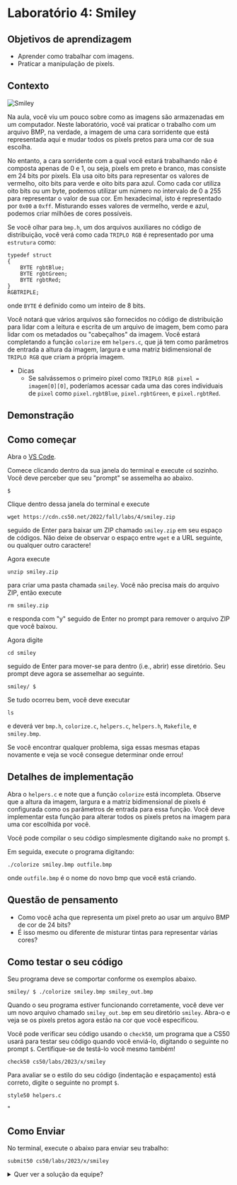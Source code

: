 Laboratório 4: Smiley
=============

Objetivos de aprendizagem
--------------

* Aprender como trabalhar com imagens.
* Praticar a manipulação de pixels.

Contexto
----------

![Smiley](https://cs50.harvard.edu/x/2023/labs/4/smiley/smiley_spec_image.png)

Na aula, você viu um pouco sobre como as imagens são armazenadas em um computador. Neste laboratório, você vai praticar o trabalho com um arquivo BMP, na verdade, a imagem de uma cara sorridente que está representada aqui e mudar todos os pixels pretos para uma cor de sua escolha.

No entanto, a cara sorridente com a qual você estará trabalhando não é composta apenas de 0 e 1, ou seja, pixels em preto e branco, mas consiste em 24 bits por pixels. Ela usa oito bits para representar os valores de vermelho, oito bits para verde e oito bits para azul. Como cada cor utiliza oito bits ou um byte, podemos utilizar um número no intervalo de 0 a 255 para representar o valor de sua cor. Em hexadecimal, isto é representado por `0x00` a `0xff`. Misturando esses valores de vermelho, verde e azul, podemos criar milhões de cores possíveis.

Se você olhar para `bmp.h`, um dos arquivos auxiliares no código de distribuição, você verá como cada `TRIPLO RGB` é representado por uma `estrutura` como:

    typedef struct
    {
        BYTE rgbtBlue;
        BYTE rgbtGreen;
        BYTE rgbtRed;
    }
    RGBTRIPLE;
    

onde `BYTE` é definido como um inteiro de 8 bits.

Você notará que vários arquivos são fornecidos no código de distribuição para lidar com a leitura e escrita de um arquivo de imagem, bem como para lidar com os metadados ou "cabeçalhos" da imagem. Você estará completando a função `colorize` em `helpers.c`, que já tem como parâmetros de entrada a altura da imagem, largura e uma matriz bidimensional de `TRIPLO RGB` que criam a própria imagem.

* Dicas
    * Se salvássemos o primeiro pixel como `TRIPLO RGB pixel = imagem[0][0]`, poderíamos acessar cada uma das cores individuais de `pixel` como `pixel.rgbtBlue`, `pixel.rgbtGreen`, e `pixel.rgbtRed`.

Demonstração
----

Como começar
---------------

Abra o [VS Code](https://code.cs50.io/).

Comece clicando dentro da sua janela do terminal e execute `cd` sozinho. Você deve perceber que seu "prompt" se assemelha ao abaixo.

    $
    

Clique dentro dessa janela do terminal e execute

    wget https://cdn.cs50.net/2022/fall/labs/4/smiley.zip
    

seguido de Enter para baixar um ZIP chamado `smiley.zip` em seu espaço de códigos. Não deixe de observar o espaço entre `wget` e a URL seguinte, ou qualquer outro caractere!

Agora execute

    unzip smiley.zip
    

para criar uma pasta chamada `smiley`. Você não precisa mais do arquivo ZIP, então execute

    rm smiley.zip
    

e responda com "y" seguido de Enter no prompt para remover o arquivo ZIP que você baixou.

Agora digite

    cd smiley
    

seguido de Enter para mover-se para dentro (i.e., abrir) esse diretório. Seu prompt deve agora se assemelhar ao seguinte.

    smiley/ $
    

Se tudo ocorreu bem, você deve executar

    ls
    

e deverá ver `bmp.h`, `colorize.c`, `helpers.c`, `helpers.h`, `Makefile`, e `smiley.bmp`.

Se você encontrar qualquer problema, siga essas mesmas etapas novamente e veja se você consegue determinar onde errou!

Detalhes de implementação
----------------------

Abra o `helpers.c` e note que a função `colorize` está incompleta. Observe que a altura da imagem, largura e a matriz bidimensional de pixels é configurada como os parâmetros de entrada para essa função. Você deve implementar esta função para alterar todos os pixels pretos na imagem para uma cor escolhida por você.

Você pode compilar o seu código simplesmente digitando `make` no prompt `$`.

Em seguida, execute o programa digitando:

    ./colorize smiley.bmp outfile.bmp
    

onde `outfile.bmp` é o nome do novo bmp que você está criando.

Questão de pensamento
----------------

* Como você acha que representa um pixel preto ao usar um arquivo BMP de cor de 24 bits?
* É isso mesmo ou diferente de misturar tintas para representar várias cores?

Como testar o seu código
---------------------

Seu programa deve se comportar conforme os exemplos abaixo.

    smiley/ $ ./colorize smiley.bmp smiley_out.bmp
    

Quando o seu programa estiver funcionando corretamente, você deve ver um novo arquivo chamado `smiley_out.bmp` em seu diretório `smiley`. Abra-o e veja se os pixels pretos agora estão na cor que você especificou.

Você pode verificar seu código usando o `check50`, um programa que a CS50 usará para testar seu código quando você enviá-lo, digitando o seguinte no prompt `$`. Certifique-se de testá-lo você mesmo também!

    check50 cs50/labs/2023/x/smiley
    

Para avaliar se o estilo do seu código (indentação e espaçamento) está correto, digite o seguinte no prompt `$`.

    style50 helpers.c
    
"

Como Enviar
-------------

No terminal, execute o abaixo para enviar seu trabalho:

    submit50 cs50/labs/2023/x/smiley
    

<details><summary>Quer ver a solução da equipe?</summary><div class="language-c highlighter-rouge"><div class="highlight"><pre class="highlight"><code><span class="cp">#include</span> <span class="cpf">"helpers.h"</span><span class="cp">
</span>
<span class="kt">void</span> <span class="nf">colorize</span><span class="p">(</span><span class="kt">int</span> <span class="n">height</span><span class="p">,</span> <span class="kt">int</span> <span class="n">width</span><span class="p">,</span> <span class="n">RGBTRIPLE</span> <span class="n">image</span><span class="p">[</span><span class="n">height</span><span class="p">][</span><span class="n">width</span><span class="p">])</span>
<span class="p">{</span>
    <span class="k">for</span> <span class="p">(</span><span class="kt">int</span> <span class="n">i</span> <span class="o">=</span> <span class="mi">0</span><span class="p">;</span> <span class="n">i</span> <span class="o">&lt;</span> <span class="n">height</span><span class="p">;</span> <span class="n">i</span><span class="o">++</span><span class="p">)</span>
    <span class="p">{</span>
        <span class="k">for</span> <span class="p">(</span><span class="kt">int</span> <span class="n">j</span> <span class="o">=</span> <span class="mi">0</span><span class="p">;</span> <span class="n">j</span> <span class="o">&lt;</span> <span class="n">width</span><span class="p">;</span> <span class="n">j</span><span class="o">++</span><span class="p">)</span>
        <span class="p">{</span>
            <span class="c1">// Faça pixels pretos se transformarem em vermelhos</span>
            <span class="k">if</span> <span class="p">(</span><span class="n">image</span><span class="p">[</span><span class="n">i</span><span class="p">][</span><span class="n">j</span><span class="p">].</span><span class="n">rgbtRed</span> <span class="o">==</span> <span class="mh">0x00</span> <span class="o">&amp;&amp;</span> <span class="n">image</span><span class="p">[</span><span class="n">i</span><span class="p">][</span><span class="n">j</span><span class="p">].</span><span class="n">rgbtGreen</span> <span class="o">==</span> <span class="mh">0x00</span> <span class="o">&amp;&amp;</span> <span class="n">image</span><span class="p">[</span><span class="n">i</span><span class="p">][</span><span class="n">j</span><span class="p">].</span><span class="n">rgbtBlue</span> <span class="o">==</span> <span class="mh">0x00</span><span class="p">)</span>
            <span class="p">{</span>
                <span class="n">image</span><span class="p">[</span><span class="n">i</span><span class="p">][</span><span class="n">j</span><span class="p">].</span><span class="n">rgbtRed</span> <span class="o">=</span> <span class="mh">0xff</span><span class="p">;</span>
            <span class="p">}</span>
        <span class="p">}</span>
    <span class="p">}</span>
<span class="p">}</span>
</code></pre></div></div></details>

